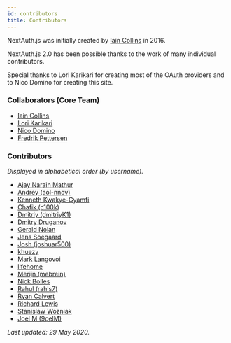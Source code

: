 ```yaml
---
id: contributors
title: Contributors
---
```


NextAuth.js was initially created by <a href="https://github.com/iaincollins">Iain Collins</a> in 2016.

NextAuth.js 2.0 has been possible thanks to the work of many individual contributors.

Special thanks to Lori Karikari for creating most of the OAuth providers and to Nico Domino for creating this site.

### Collaborators (Core Team)

* <a href="https://github.com/iaincollins">Iain Collins</a>
* <a href="https://github.com/LoriKarikari">Lori Karikari</a>
* <a href="https://github.com/ndom91">Nico Domino</a>
* <a href="https://github.com/Fumler">Fredrik Pettersen</a>

### Contributors

*Displayed in alphabetical order (by username).*

* <a href="https://github.com/ajaymathur">Ajay Narain Mathur</a>
* <a href="https://github.com/aol-nnov">Andrey (aol-nnov)</a>
* <a href="https://github.com/cross19xx">Kenneth Kwakye-Gyamfi</a>
* <a href="https://github.com/c100k">Chafik (c100k)</a>
* <a href="https://github.com/dmitriyK1">Dmitriy (dmitriyK1)</a>
* <a href="https://github.com/drudv">Dmitry Druganov</a>
* <a href="https://github.com/geraldnolan">Gerald Nolan</a>
* <a href="https://github.com/jenssogaard">Jens Soegaard</a>
* <a href="https://github.com/joshuar500">Josh (joshuar500)</a>
* <a href="https://github.com/khuezy">khuezy</a>
* <a href="https://github.com/langovoi">Mark Langovoi</a>
* <a href="https://github.com/lifehome">lifehome</a>
* <a href="https://github.com/mebrein">Merijn (mebrein)</a>
* <a href="https://github.com/NickBolles">Nick Bolles</a>
* <a href="https://github.com/rahls7">Rahul (rahls7)</a>
* <a href="https://github.com/rmcalvert">Ryan Calvert</a>
* <a href="https://github.com/rxl881">Richard Lewis</a>
* <a href="https://github.com/sponte">Stanislaw Wozniak</a>
* <a href="https://github.com/9oelM">Joel M (9oelM)</a>

*Last updated: 29 May 2020.*


